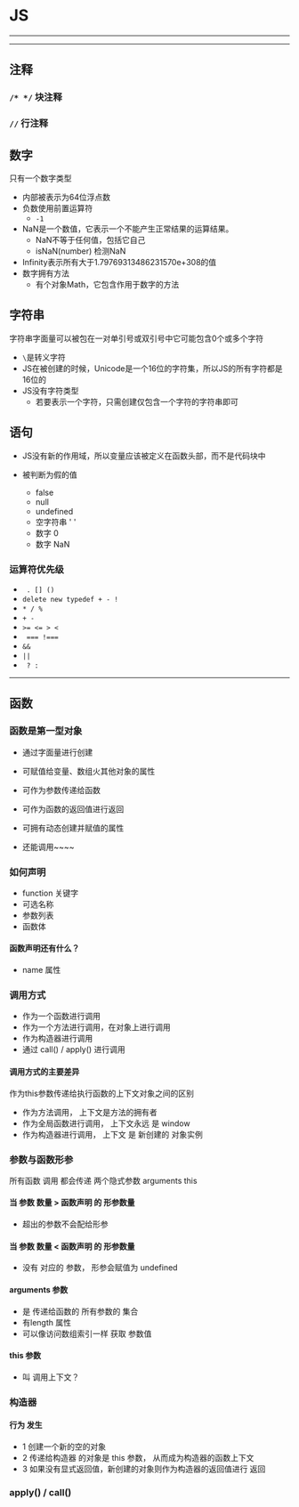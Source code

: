 # JS
---
---
## 注释
### `/* */` 块注释
### `//` 行注释

## 数字
只有一个数字类型
* 内部被表示为64位浮点数
* 负数使用前置运算符
  * `-1`
* NaN是一个数值，它表示一个不能产生正常结果的运算结果。
  * NaN不等于任何值，包括它自己
  * isNaN(number) 检测NaN
* Infinity表示所有大于1.79769313486231570e+308的值
* 数字拥有方法
  * 有个对象Math，它包含作用于数字的方法

## 字符串
字符串字面量可以被包在一对单引号或双引号中它可能包含0个或多个字符
* `\`是转义字符
* JS在被创建的时候，Unicode是一个16位的字符集，所以JS的所有字符都是16位的
* JS没有字符类型
  * 若要表示一个字符，只需创建仅包含一个字符的字符串即可

## 语句
* JS没有新的作用域，所以变量应该被定义在函数头部，而不是代码块中

* 被判断为假的值
  * false
  * null
  * undefined
  * 空字符串 ' '
  * 数字 0
  * 数字 NaN

### 运算符优先级
* ` . [] ()`
* `delete new typedef + - !`
* `* / %`
* `+ -`
* `>= <= > <`
* ` === !===`
* ` && `
* ` || `
* ` ? :`

---
## 函数
### 函数是第一型对象
* 通过字面量进行创建
* 可赋值给变量、数组火其他对象的属性
* 可作为参数传递给函数
* 可作为函数的返回值进行返回
* 可拥有动态创建并赋值的属性


* 还能调用~~~~

### 如何声明
* function 关键字
* 可选名称
* 参数列表
* 函数体

#### 函数声明还有什么？
* name 属性

### 调用方式
* 作为一个函数进行调用
* 作为一个方法进行调用，在对象上进行调用
* 作为构造器进行调用
*  通过 call() / apply() 进行调用
####  调用方式的主要差异
作为this参数传递给执行函数的上下文对象之间的区别
* 作为方法调用， 上下文是方法的拥有者
* 作为全局函数进行调用， 上下文永远 是  window
* 作为构造器进行调用， 上下文 是 新创建的 对象实例



### 参数与函数形参
所有函数 调用 都会传递 两个隐式参数   arguments this
#### 当 参数 数量 > 函数声明 的 形参数量
* 超出的参数不会配给形参

#### 当 参数 数量 < 函数声明 的 形参数量
*  没有 对应的 参数， 形参会赋值为 undefined

#### arguments 参数
* 是 传递给函数的 所有参数的 集合
* 有length 属性
* 可以像访问数组索引一样 获取 参数值

#### this  参数
* 叫 调用上下文？

### 构造器
#### 行为 发生
* 1 创建一个新的空的对象
* 2 传递给构造器 的对象是 this  参数， 从而成为构造器的函数上下文
* 3 如果没有显式返回值，新创建的对象则作为构造器的返回值进行 返回

### apply() /  call()
